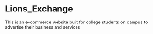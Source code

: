 # Lions_Exchange
This is an e-commerce website built for college students on campus to advertise their business and services

